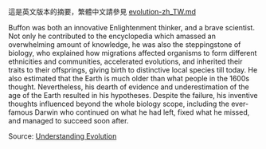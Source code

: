 這是英文版本的摘要，繁體中文請參見
[evolution-zh_TW.md](https://github.com/olivertzeng/homework/blob/main/biology/evolution-zh_TW.md)

Buffon was both an innovative Enlightenment thinker, and a brave scientist. Not only he contributed to the
encyclopedia which amassed an overwhelming amount of knowledge, he was also the steppingstone
of biology, who explained how migrations affected organisms to form different ethnicities and
communities, accelerated evolutions, and inherited their traits to their offsprings, giving birth to
distinctive local species till today. He also estimated that the Earth is much older than what people in the
1600s thought. Nevertheless, his dearth of evidence and underestimation of the age of the Earth resulted in his hypotheses.
Despite the failure, his inventive thoughts influenced beyond the whole biology scope,
including the ever-famous Darwin who continued on what he had left, fixed what he missed, and
managed to succeed soon after.

Source: [Understanding Evolution](https://evolution.berkeley.edu)
